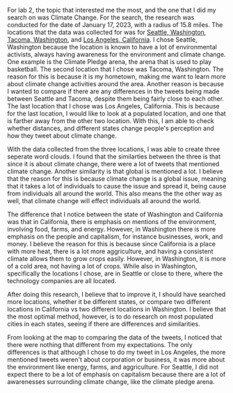 For lab 2, the topic that interested me the most, and the one that I did my search on was Climate Change. For the search, the research was conducted for the date of January 17, 2023, with a radius of 15.8 miles. The locations that the data was collected for was for [Seattle, Washington], [Tacoma, Washington], and [Los Angeles, California]. I chose Seattle, Washington because the location is known to have a lot of environmental activists, always having awareness for the environment and climate change. One example is the Climate Pledge arena, the arena that is used to play basketball. The second location that I chose was Tacoma, Washington. The reason for this is because it is my hometown, making me want to learn more about climate change activities around the area. Another reason is because I wanted to compare if there are any differences in the tweets being made between Seattle and Tacoma, despite them being fairly close to each other. The last location that I chose was Los Angeles, California. This is because for the last location, I would like to look at a populated location, and one that is farther away from the other two location. With this, I am able to check whether distances, and different states change people's perception and how they tweet about climate change. 

With the data collected from the three locations, I was able to create three seperate word clouds. I found that the similarties between the three is that since it is about climate change, there were a lot of tweets that mentioned climate change. Another similarity is that global is mentioned a lot. I believe that the reason for this is because climate change is a global issue, meaning that it takes a lot of individuals to cause the issue and spread it, being cause from individuals all around the world. This also means the the other way as well, that climate change will effect individuals all around the world. 

The difference that I notice between the state of Washington and California was that in California, there is emphasis on mentions of the environment, involving food, farms, and energy. However, in Washington there is more emphasis on the people and capitalism, for instance businesses, work, and money. I believe the reason for this is because since California is a place with more heat, there is a lot more aggriculture, and having a consistent climate allows them to grow crops easily. However, in Washington, it is more of a cold area, not having a lot of crops. While also in Washington, specifically the locations I chose, are in Seattle or close to there, where the technology companies are all located. 

After doing this research, I believe that to improve it, I should have searched more locations, whether it be different states, or compare two different locations in California vs two different locations in Washington. I believe that the most optimal method, however, is to do research on most populated cities in each states, seeing if there are differences and similarities.

From looking at the map to comparing the data of the tweets, I noticed that there were nothing that different from my expectations. The only differences is that although I chose to do my tweet in Los Angeles, the more mentioned tweets weren't about corporation or business, it was more about the environment like energy, farms, and aggriculture. For Seattle, I did not expect there to be a lot of emphasis on capitalism because there are a lot of awarenesses surrounding climate change, like the climate pledge arena. 

[Seattle, Washington]: https://drive.google.com/file/d/19DbDOfY1O-6UKwsml18cK0pn-0gCgY82/view?usp=share_link
[Tacoma, Washington]: https://drive.google.com/file/d/1K2QWXWEV62lIxqOfHS7niL3szpkQcyTa/view?usp=sharing
[Los Angeles, California]: https://drive.google.com/file/d/1ughIWQRvLj5pD8ewvFfeTEBbiiB8yUbG/view?usp=share_link

